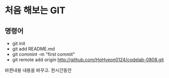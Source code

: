 # 처음 해보는 GIT

## 명령어

- git init
- git add README.md
- git commint -m "first commit"
- git remote add origin http://github.com/HoHyeon0124/codelab-0808.git

바뀐내용
내용을 바꾸고.
한시간동안
